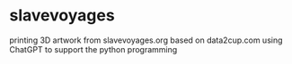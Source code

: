 # slavevoyages
printing 3D artwork from slavevoyages.org based on data2cup.com using ChatGPT to support the python programming
